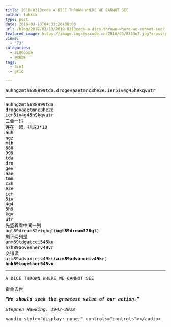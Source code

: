 ```yaml
---
title: 2018-0313code A DICE THROWN WHERE WE CANNOT SEE
author: fukkix
type: post
date: 2018-03-13T04:33:28+00:00
url: /blog/2018/03/13/2018-0313code-a-dice-thrown-where-we-cannot-see/
featured_image: https://image.ingresscode.cn/2018/03/0313o7.jpg?x-oss-process=image/resize,m_fill,w_700,h_220
views:
  - "73"
categories:
  - BLOGcode
  - 已解决
tags:
  - 3in1
  - grid

---
```

<pre><span style="color: #000000;">auhngzmth688999tda.drogevaaetmnc3he2e.ier5iv4g45h9kqvutr<!--more--></span></pre>

* * *

<pre><span style="color: #000000;">auhngzmth688999tda
drogevaaetmnc3he2e
ier5iv4g45h9kqvutr
三合一码
连在一起，排成3*18
auh
ngz
mth
688
999
tda
dro
gev
aae
tmn
c3h
e2e
ier
5iv
4g4
5h9
kqv
utr
先竖着看中间一列
ugt89dream32eighqt(<strong>ugt89dream328qt</strong>)
剩下两列是
anm69tdgatcei545ku
hzh89aovenherv49vr
交错读
azm89advanceiv49kr(<strong>azm89advanceiv49kr</strong>)
<strong>hnh69together545vu</strong></span></pre>

* * *

<pre>A DICE THROWN WHERE WE CANNOT SEE

霍金去世</pre>

<pre><em><strong>“We should seek the greatest value of our action.”</strong></em>

<em>Stephen Hawking. 1942-2018</em></pre>

<pre>&lt;audio style="display: none;" controls="controls">&lt;/audio></pre>